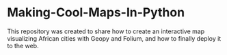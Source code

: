 # Making-Cool-Maps-In-Python
This repository was created to share how to create an interactive map visualizing African cities with Geopy and Folium, and how to finally deploy it to the web. 
